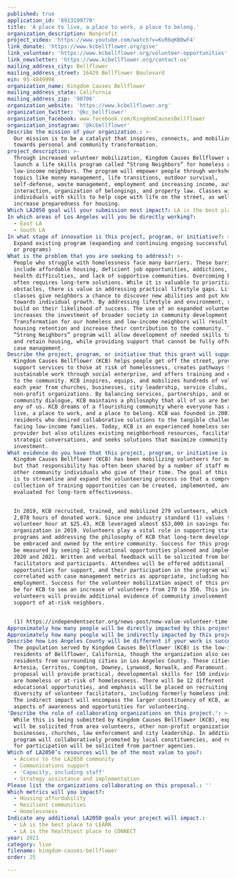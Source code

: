 ```yaml
---
published: true
application_id: '8913199770'
title: 'A place to live, a place to work, a place to belong.'
organization_description: Nonprofit
project_video: 'https://www.youtube.com/watch?v=KvR6qKB0wF4'
link_donate: 'https://www.kcbellflower.org/give'
link_volunteer: 'https://www.kcbellflower.org/volunteer-opportunities'
link_newsletter: 'https://www.kcbellflower.org/contact-us'
mailing_address_city: Bellflower
mailing_address_street: 16429 Bellflower Boulevard
ein: 95-4849998
organization_name: Kingdom Causes Bellflower
mailing_address_state: California
mailing_address_zip: '90706'
organization_website: 'https://www.kcbellflower.org'
organization_twitter: '@kc_bellflower'
organization_facebook: www.facebook.com/KingdomCausesBellflower
organization_instagram: '@kcbellflower'
Describe the mission of your organization.: >-
  Our mission is to be a catalyst that inspires, connects, and mobilizes people
  towards personal and community transformation.  
project_description: >-
  Through increased volunteer mobilization, Kingdom Causes Bellflower will
  launch a life skills program called “Strong Neighbors” for homeless and
  low-income neighbors. The program will empower people through workshops with
  topics like money management, life transitions, outdoor survival,
  self-defense, waste management, employment and increasing income, authority
  interaction, organization of belongings, and property law. Classes will equip
  individuals with skills to help cope with life on the street, as well as
  increase preparedness for housing. 
Which LA2050 goal will your submission most impact?: LA is the best place to LIVE
In which areas of Los Angeles will you be directly working?:
  - East LA
  - South LA
In what stage of innovation is this project, program, or initiative?: >-
  Expand existing program (expanding and continuing ongoing successful projects
  or programs)
What is the problem that you are seeking to address?: >-
  People who struggle with homelessness face many barriers. These barriers
  include affordable housing, deficient job opportunities, addictions, mental
  health difficulties, and lack of supportive communities. Overcoming barriers
  often requires long-term solutions. While it is valuable to prioritize major
  obstacles, there is value in addressing practical lifestyle gaps. Life skills
  classes give neighbors a chance to discover new abilities and put knowledge
  towards individual growth. By addressing lifestyle and environment, residents
  build on their likelihood of success. The use of an expanded volunteer program
  increases the investment of broader society in community development.
  Transformation for our homeless and low-income neighbors will result in
  housing retention and increase their contribution to the community. The
  “Strong Neighbors” program will allow development of needed skills to obtain
  and retain housing, while providing support that cannot be fully offered by
  case management.
Describe the project, program, or initiative that this grant will support to address the problem identified.: >-
  Kingdom Causes Bellflower (KCB) helps people get off the street, provides
  support services to those at risk of homelessness, creates pathways to
  sustainable work through social enterprise, and offers training and education
  to the community. KCB inspires, equips, and mobilizes hundreds of volunteers
  each year from churches, businesses, city leadership, service clubs, and other
  non-profit organizations. By balancing services, partnerships, and ongoing
  community dialogue, KCB maintains a philosophy that all of us are better than
  any of us. KCB dreams of a flourishing community where everyone has a place to
  live, a place to work, and a place to belong. KCB was founded in 2001 by
  residents who desired collaborative solutions to the tangible challenges
  facing low-income families. Today, KCB is an experienced homeless services
  provider but also utilizes existing neighborhood resources, facilitates
  strategic conversations, and seeks solutions that maximize community
  investment.
What evidence do you have that this project, program, or initiative is or will be successful, and how will you define and measure success?: >-
  Kingdom Causes Bellflower (KCB) has been mobilizing volunteers for many years,
  but that responsibility has often been shared by a number of staff members and
  other community individuals who give of their time. The goal of this proposal
  is to streamline and expand the volunteering process so that a comprehensive
  collection of training opportunities can be created, implemented, and
  evaluated for long-term effectiveness. 


  In 2019, KCB recruited, trained, and mobilized 279 volunteers, which included
  2,078 hours of donated work. Since one industry standard (1) values the
  volunteer hour at $25.43, KCB leveraged almost $53,000 in savings for the
  organization in 2019. Volunteers play a vital role in supporting staff-driven
  programs and addressing the philosophy of KCB that long-term development must
  be embraced and owned by the entire community. Success for this program would
  be measured by seeing 12 educational opportunities planned and implemented in
  2020 and 2021. Written and verbal feedback will be solicited from both
  facilitators and participants. Attendees will be offered additional
  opportunities for support, and their participation in the program will be
  correlated with case management metrics as appropriate, including housing and
  employment. Success for the volunteer mobilization aspect of this program will
  be for KCB to see an increase of volunteers from 270 to 350. This increase in
  volunteers will provide additional evidence of community involvement in the
  support of at-risk neighbors. 


  (1) https://independentsector.org/news-post/new-value-volunteer-time-2019/
Approximately how many people will be directly impacted by this project, program, or initiative?: '150'
Approximately how many people will be indirectly impacted by this project, program, or initiative?: '1000'
Describe how Los Angeles County will be different if your work is successful.: >-
  The population served by Kingdom Causes Bellflower (KCB) is the low-income
  residents of Bellflower, California, though the organization also serves
  residents from surrounding cities in Los Angeles County. These cities include
  Artesia, Cerritos, Compton, Downey, Lynwood, Norwalk, and Paramount. Our
  proposal will provide practical, developmental skills for 150 individuals who
  are homeless or at-risk of homelessness. There will be 12 different
  educational opportunities, and emphasis will be placed on recruiting a
  diversity of volunteer facilitators, including formerly homeless individuals.
  The indirect impact will encompass the larger constituency of KCB, and include
  aspects of awareness and opportunities for volunteering.
'Describe the role of collaborating organizations on this project.': >-
  While this is being submitted by Kingdom Causes Bellflower (KCB), expertise
  will be solicited from area volunteers, other non-profit organizations, small
  businesses, churches, law enforcement and city leadership. In addition, this
  program will collaboratively promoted by local constituencies, and referrals
  for participation will be solicited from partner agencies. 
Which of LA2050’s resources will be of the most value to you?:
  - Access to the LA2050 community
  - Communications support
  - 'Capacity, including staff'
  - Strategy assistance and implementation
Please list the organizations collaborating on this proposal.: ''
Which metrics will you impact?:
  - Housing affordability
  - Resilient communities
  - Homelessness
Indicate any additional LA2050 goals your project will impact.:
  - LA is the best place to LEARN
  - LA is the healthiest place to CONNECT
year: 2021
category: live
filename: kingdom-causes-bellflower
order: 25

---
```

